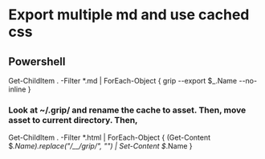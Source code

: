 # Export multiple md and use cached css
## Powershell
Get-ChildItem . -Filter *.md | ForEach-Object { grip --export $_.Name --no-inline  }
### Look at ~/.grip/ and rename the cache to asset. Then, move asset to current directory. Then,
Get-ChildItem . -Filter *.html | ForEach-Object { (Get-Content $_.Name).replace("/__/grip/", "") | Set-Content $_.Name  }